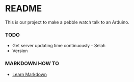 # README #

This is our project to make a pebble watch talk to an Arduino.

### TODO ###

* Get server updating time continuously - Selah
* Version


### MARKDOWN HOW TO ###
* [Learn Markdown](https://bitbucket.org/tutorials/markdowndemo)